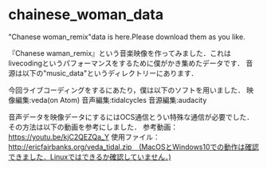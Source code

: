 # chainese_woman_data

"Chanese woman_remix"data is here.Please download them as you like.

『Chanese waman_remix』という音楽映像を作ってみました．これはlivecodingというパフォーマンスをするために僕がかき集めたデータです．
音源は以下の"music_data"というディレクトリーにあります．

今回ライブコーディングをするにあたり，僕は以下のソフトを用いました．
映像編集:veda(on Atom)
音声編集:tidalcycles
音源編集:audacity

音声データを映像データにするにはOCS通信とうい特殊な通信が必要でした．その方法は以下の動画を参考にしました．
参考動画：https://youtu.be/kjC2QEZQa_Y
使用ファイル：http://ericfairbanks.org/veda_tidal.zip　(MacOSとWindows10での動作は確認できました．Linuxではできるか確認していません．)
